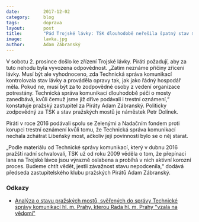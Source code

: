 ```yaml
---
date:         2017-12-02
category:     blog
tags:         doprava
layout:       post
title:        "Pád Trojské lávky: TSK dlouhodobě neřešila špatný stav mostů"
image:        lavka.jpg
author:       Adam Zábranský
---
```


V sobotu 2. prosince došlo ke zřízení Trojské lávky. Piráti požadují, aby za tuto nehodu byla vyvozena odpovědnost. „Zatím neznáme příčiny zřícení lávky. Musí být ale vyhodnoceno, zda Technická správa komunikací kontrolovala stav lávky a prováděla opravy tak, jak jako řádný hospodář měla. Pokud ne, musí být za to zodpovědné osoby z vedení organizace potrestány. Technická správa komunikací dlouhodobě péči o mosty zanedbává, kvůli čemuž jsme již dříve podávali i trestní oznámení,“ konstatuje pražský zastupitel za Piráty Adam Zábranský. Politicky zodpovědný za TSK a stav pražských mostů je náměstek Petr Dolínek.

Piráti v roce 2016 podávali spolu se Zelenými a Nadačním fondem proti korupci trestní oznámení kvůli tomu, že Technická správa komunikací nechala zchátrat Libeňský most, ačkoliv její povinností bylo se o něj starat.

„Podle materiálu od Technické správy komunikací, který v dubnu 2016 pražští radní schvalovali, TSK už od roku 2009 věděla o tom, že přepínací lana na Trojské lávce jsou výrazně oslabena a probíhá v nich aktivní korozní proces. Budeme chtít vědět, jestli závažnost stavu nepodcenila,“ dodává předseda zastupitelského klubu pražských Pirátů Adam Zábranský.

### Odkazy

* [Analýza o stavu pražských mostů, svěřených do správy Technické správy komunikací hl. m. Prahy, kterou Rada hl. m. Prahy "vzala na vědomí"](https://github.com/pirati-web/praha.pirati.cz/blob/gh-pages/assets/pdf/analyza-mostu.pdf) 
